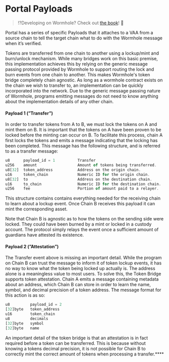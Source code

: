 # Portal Payloads

> :interrobang:Developing on Wormhole? Check out [the book](https://book.wormhole.com)! :book:

Portal has a series of specific Payloads that it attaches to a VAA from a source chain to tell the target chain what to do with the Wormhole message when it’s verified.

Tokens are transferred from one chain to another using a lockup/mint and burn/unlock mechanism. While many bridges work on this basic premise, this implementation achieves this by relying on the generic message passing protocol provided by Wormhole to support routing the lock and burn events from one chain to another. This makes Wormhole's token bridge completely chain agnostic. As long as a wormhole contract exists on the chain we wish to transfer to, an implementation can be quickly incorporated into the network. Due to the generic message passing nature of Wormhole, programs emitting messages do not need to know anything about the implementation details of any other chain.

#### Payload 1 (”Transfer”)

In order to transfer tokens from A to B, we must lock the tokens on A and mint them on B. It is important that the tokens on A have been proven to be locked before the minting can occur on B. To facilitate this process, chain A first locks the tokens and emits a message indicating that the locking has been completed. This message has the following structure, and is referred to as a transfer message:

```jsx
u8      payload_id = 1          Transfer
u256    amount                  Amount of tokens being transferred.
u8[32]  token_address           Address on the origin chain.
u16     token_chain             Numeric ID for the origin chain.
u8[32]  to                      Address on the destination chain.
u16     to_chain                Numeric ID for the destination chain.
u256    fee                     Portion of amount paid to a relayer.
```

This structure contains contains everything needed for the receiving chain to learn about a lockup event. Once Chain B receives this payload it can mint the corresponding asset.

Note that Chain B is agnostic as to how the tokens on the sending side were locked. They could have been burned by a mint or locked in a custody account. The protocol simply relays the event once a sufficient amount of guardians have attested its existence.

#### Payload 2 (”Attestation”)

The Transfer event above is missing an important detail. While the program on Chain B can trust the message to inform it of token lockup events, it has no way to know what the token being locked up actually is. The address alone is a meaningless value to most users. To solve this, the Token Bridge supports token attestation. Chain A emits a message containing metadata about an address, which Chain B can store in order to learn the name, symbol, and decimal precision of a token address. The message format for this action is as so:

```jsx
u8         payload_id = 2
[32]byte   token_address
u16        token_chain
u8         decimals
[32]byte   symbol
[32]byte   name
```

An important detail of the token bridge is that an attestation is in fact required before a token can be transferred. This is because without knowing a tokens decimal precision, it is not possible for Chain B to correctly mint the correct amount of tokens when processing a transfer.\*\*\*\*

